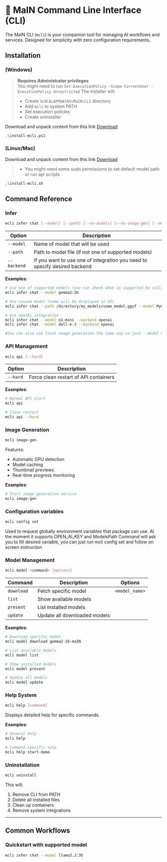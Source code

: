 
# 🔧 MaIN Command Line Interface (CLI)

The MaIN CLI (`mcli`) is your companion tool for managing AI workflows and services. Designed for simplicity with zero configuration requirements.

## Installation

### (Windows)
> **Requires Administrator privileges**  
> You might need to run `Set-ExecutionPolicy -Scope CurrentUser -ExecutionPolicy Unrestricted`
> The installer will:
> - Create `%LOCALAPPDATA%\MaIN\CLI` directory
> - Add `mcli` to system PATH
> - Set execution policies
> - Create uninstaller

Download and unpack content from this link [Download](https://1drv.ms/u/c/8dd72529df58a475/EXWkWN8pJdcggI1tAAAAAAABD0eIFVX7HhjwDubuEr1T9w?e=PesdNa)

```bash
.\install-mcli.ps1
```

### (Linux/Mac)
Download and unpack content from this link [Download](https://1drv.ms/u/c/8dd72529df58a475/EXWkWN8pJdcggI1zAAAAAAABMMmdRp0OgzMEwBFB4Gftvg?e=ukVrDH)
> - You might need some sudo permissions to set default model path or run api scripts

```bash
.\install-mcli.sh
```

## Command Reference

### Infer

```bash
mcli infer chat [--model] [--path] [--no-models] [--no-image-gen] [--models=MODEL1,MODEL2]
```

| Option          | Description                                      |
|-----------------|--------------------------------------------------|
| `--model`       | Name of model that will be used                  |
| `--path`      | Path to model file (if not one of supported models)|
| `--backend`   | If you want to use one of integration you need to specify desired backend|

**Examples:**
```bash
# Use one of supported models (you can check what is supported by calling mcli model list)
mcli infer chat --model gemma2:2b

# Use cuseom model (name will be displayed in UI)
mcli infer chat --path /directory/my_models/some_model.gguf --model MyCustomModel

# Use openAi integration
mcli infer chat --model o1-mini --backend openai
mcli infer chat --model dall-e-3 --backend openai

#You can also use local image generation the same way so just --model FLUX.1_Shnell 
```

### API Management

```bash
mcli api [--hard]
```

| Option  | Description                              |
|---------|------------------------------------------|
| `--hard`| Force clean restart of API containers    |

**Examples:**
```bash
# Normal API start
mcli api

# Clean restart
mcli api --hard
```

### Image Generation

```bash
mcli image-gen
```

Features:
- Automatic GPU detection
- Model caching
- Thumbnail previews
- Real-time progress monitoring

**Examples:**
```bash
# Start image generation service
mcli image-gen
```

### Configuration variables
```bash
mcli config set
```
Used to request globally environment variables that package can use. At the moment it supports OPEN_AI_KEY and ModelsPath
Command will ask you to fill desired variable, you can just run mcli config set and follow on screen instruction

### Model Management

```bash
mcli model <command> [options]
```

| Command       | Description                          | Options                     |
|---------------|--------------------------------------|-----------------------------|
| `download`    | Fetch specific model                 | `<model_name>`              |
| `list`        | Show available models                |                             |
| `present`     | List installed models                |                             |
| `update`      | Update all downloaded models         |                             |

**Examples:**
```bash
# Download specific model
mcli model download gemma2-2b-maIN

# List available models
mcli model list

# Show installed models
mcli model present

# Update all models
mcli model update
```

### Help System

```bash
mcli help [command]
```

Displays detailed help for specific commands.

**Examples:**
```bash
# General help
mcli help

# Command-specific help
mcli help start-demo
```

### Uninstallation

```bash
mcli uninstall
```

This will:
1. Remove CLI from PATH
2. Delete all installed files
3. Clean up containers
4. Remove system integrations

---

## Common Workflows

### Quickstart with supported model

```bash
mcli infer chat --model llama3.2:3b
```
